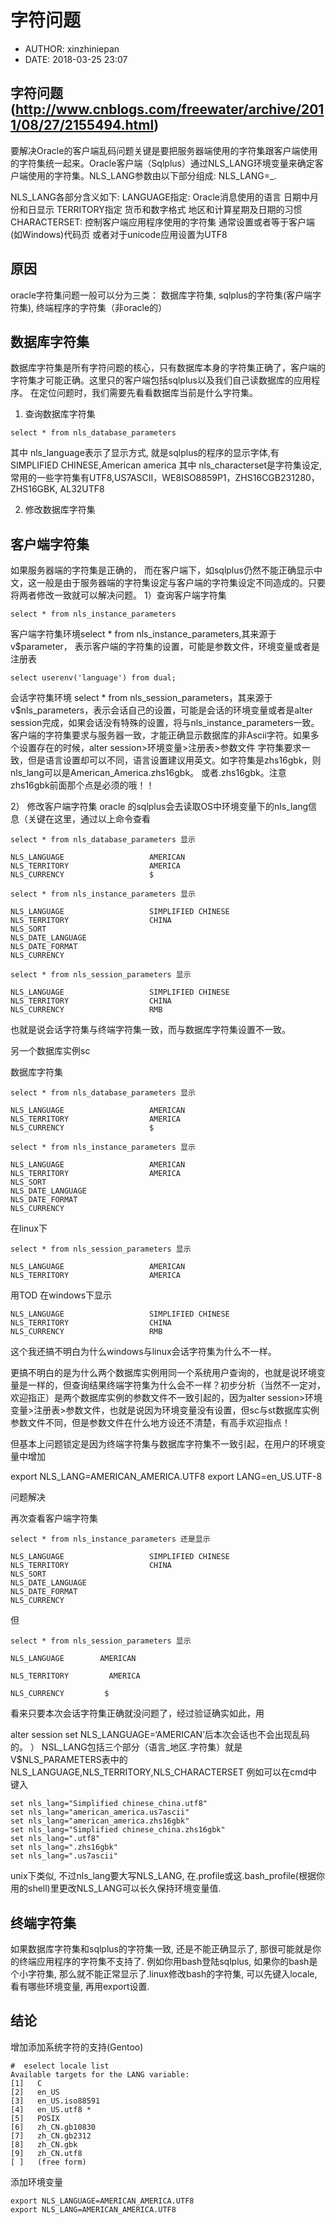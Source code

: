 #  字符问题
 - AUTHOR: xinzhiniepan
 - DATE: 2018-03-25 23:07

## 字符问题(http://www.cnblogs.com/freewater/archive/2011/08/27/2155494.html)
要解决Oracle的客户端乱码问题关键是要把服务器端使用的字符集跟客户端使用的字符集统一起来。Oracle客户端（Sqlplus）通过NLS_LANG环境变量来确定客户端使用的字符集。NLS\_LANG参数由以下部分组成:
NLS\_LANG=<Language>_<Territory>.<Clients Characterset>

NLS\_LANG各部分含义如下:
LANGUAGE指定:
Oracle消息使用的语言
日期中月份和日显示
TERRITORY指定
货币和数字格式
地区和计算星期及日期的习惯
CHARACTERSET:
控制客户端应用程序使用的字符集
通常设置或者等于客户端(如Windows)代码页 
或者对于unicode应用设置为UTF8

## 原因
oracle字符集问题一般可以分为三类： 数据库字符集, sqlplus的字符集(客户端字符集), 终端程序的字符集（非oracle的）

## 数据库字符集
数据库字符集是所有字符问题的核心，只有数据库本身的字符集正确了，客户端的字符集才可能正确。这里只的客户端包括sqlplus以及我们自己读数据库的应用程序。
在定位问题时，我们需要先看看数据库当前是什么字符集。
1. 查询数据库字符集
```
select * from nls_database_parameters
```
其中 nls\_language表示了显示方式, 就是sqlplus的程序的显示字体,有SIMPLIFIED CHINESE,American america
其中  nls\_characterset是字符集设定, 常用的一些字符集有UTF8,US7ASCII，WE8ISO8859P1，ZHS16CGB231280，ZHS16GBK, AL32UTF8

2. 修改数据库字符集

## 客户端字符集
如果服务器端的字符集是正确的，
而在客户端下，如sqlplus仍然不能正确显示中文，这一般是由于服务器端的字符集设定与客户端的字符集设定不同造成的。只要将两者修改一致就可以解决问题。
1）查询客户端字符集
```
select * from nls_instance_parameters
```

客户端字符集环境select * from nls_instance_parameters,其来源于v$parameter，
表示客户端的字符集的设置，可能是参数文件，环境变量或者是注册表
```
select userenv('language') from dual;
```

会话字符集环境 select * from nls_session_parameters，其来源于v$nls_parameters，表示会话自己的设置，可能是会话的环境变量或者是alter session完成，如果会话没有特殊的设置，将与nls_instance_parameters一致。 
客户端的字符集要求与服务器一致，才能正确显示数据库的非Ascii字符。如果多个设置存在的时候，alter session>环境变量>注册表>参数文件
字符集要求一致，但是语言设置却可以不同，语言设置建议用英文。如字符集是zhs16gbk，则nls_lang可以是American_America.zhs16gbk。  或者.zhs16gbk。注意zhs16gbk前面那个点是必须的哦！！

2） 修改客户端字符集
oracle 的sqlplus会去读取OS中环境变量下的nls_lang信息（关键在这里，通过以上命令查看
```
select * from nls_database_parameters 显示

NLS_LANGUAGE                   AMERICAN                               
NLS_TERRITORY                  AMERICA                                
NLS_CURRENCY                   $   

select * from nls_instance_parameters 显示

NLS_LANGUAGE                   SIMPLIFIED CHINESE                     
NLS_TERRITORY                  CHINA                                  
NLS_SORT                                                              
NLS_DATE_LANGUAGE                                                     
NLS_DATE_FORMAT                                                       
NLS_CURRENCY     

select * from nls_session_parameters 显示  

NLS_LANGUAGE                   SIMPLIFIED CHINESE                     
NLS_TERRITORY                  CHINA                                  
NLS_CURRENCY                   RMB  
```

 

也就是说会话字符集与终端字符集一致，而与数据库字符集设置不一致。

另一个数据库实例sc

数据库字符集
```
select * from nls_database_parameters 显示

NLS_LANGUAGE                   AMERICAN                               
NLS_TERRITORY                  AMERICA                                
NLS_CURRENCY                   $   

select * from nls_instance_parameters 显示

NLS_LANGUAGE                   AMERICAN                               
NLS_TERRITORY                  AMERICA                                
NLS_SORT                                                              
NLS_DATE_LANGUAGE                                                     
NLS_DATE_FORMAT                                                       
NLS_CURRENCY    
```

在linux下
```
select * from nls_session_parameters 显示  

NLS_LANGUAGE                   AMERICAN                               
NLS_TERRITORY                  AMERICA    
```

用TOD 在windows下显示

```
NLS_LANGUAGE                   SIMPLIFIED CHINESE                     
NLS_TERRITORY                  CHINA                                  
NLS_CURRENCY                   RMB  
```

这个我还搞不明白为什么windows与linux会话字符集为什么不一样。

更搞不明白的是为什么两个数据库实例用同一个系统用户查询的，也就是说环境变量是一样的，但查询结果终端字符集为什么会不一样？初步分析（当然不一定对，欢迎指正）是两个数据库实例的参数文件不一致引起的，因为alter session>环境变量>注册表>参数文件，也就是说因为环境变量没有设置，但sc与st数据库实例参数文件不同，但是参数文件在什么地方设还不清楚，有高手欢迎指点！


但基本上问题锁定是因为终端字符集与数据库字符集不一致引起，在用户的环境变量中增加

export NLS_LANG=AMERICAN_AMERICA.UTF8
export LANG=en_US.UTF-8

问题解决

再次查看客户端字符集

```
select * from nls_instance_parameters 还是显示

NLS_LANGUAGE                   SIMPLIFIED CHINESE                     
NLS_TERRITORY                  CHINA                                  
NLS_SORT                                                              
NLS_DATE_LANGUAGE                                                     
NLS_DATE_FORMAT                                                       
NLS_CURRENCY     
```

但

```
select * from nls_session_parameters 显示  

NLS_LANGUAGE        AMERICAN

NLS_TERRITORY         AMERICA

NLS_CURRENCY         $
```

看来只要本次会话字符集正确就没问题了，经过验证确实如此，用

alter session set NLS_LANGUAGE=‘AMERICAN’后本次会话也不会出现乱码的。
）
NSL_LANG包括三个部分（语言_地区.字符集）就是V$NLS_PARAMETERS表中的NLS_LANGUAGE,NLS_TERRITORY,NLS_CHARACTERSET
例如可以在cmd中键入
```
set nls_lang="Simplified chinese_china.utf8"
set nls_lang="american_america.us7ascii"
set nls_lang="american_america.zhs16gbk"
set nls_lang="Simplified chinese_china.zhs16gbk"
set nls_lang=".utf8"
set nls_lang=".zhs16gbk"
set nls_lang=".us7ascii"
```

unix下类似, 不过nls_lang要大写NLS_LANG, 在.profile或这.bash_profile(根据你用的shell)里更改NLS_LANG可以长久保持环境变量值.


## 终端字符集
如果数据库字符集和sqlplus的字符集一致, 还是不能正确显示了, 那很可能就是你的终端应用程序的字符集不支持了. 例如你用bash登陆sqlplus, 如果你的bash是个小字符集, 那么就不能正常显示了.linux修改bash的字符集, 可以先键入locale, 看有哪些环境变量, 再用export设置.


## 结论
增加添加系统字符的支持(Gentoo)

```
#  eselect locale list
Available targets for the LANG variable:
[1]   C
[2]   en_US
[3]   en_US.iso88591
[4]   en_US.utf8 *
[5]   POSIX
[6]   zh_CN.gb10830
[7]   zh_CN.gb2312
[8]   zh_CN.gbk
[9]   zh_CN.utf8
[ ]   (free form)
```

添加环境变量

```
export NLS_LANGUAGE=AMERICAN_AMERICA.UTF8
export NLS_LANG=AMERICAN_AMERICA.UTF8
```

